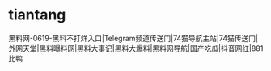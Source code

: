 # tiantang
黑料网-0619-黑料不打烊入口|Telegram频道传送门|74猫导航主站|74猫传送门|外网天堂|黑料曝料网|黑料大事记|黑料大爆料|黑料网导航|国产吃瓜|抖音网红|881比鸭

